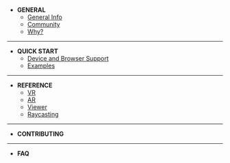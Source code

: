 <!-- docs/_sidebar.md -->
- __GENERAL__
  - [General Info](README.md)
  - [Community](general/community.md)
  - [Why?](general/why.md)
***
- __QUICK START__
  - [Device and Browser Support](quick-start/device-support.md)
  - [Examples](quick-start/examples.md)
***
- __REFERENCE__
  - [VR](reference/vr.md)
  - [AR](reference/ar.md)
  - [Viewer](reference/viewer.md)
  - [Raycasting](reference/raycasting.md)
***
- __CONTRIBUTING__
***
- __FAQ__
